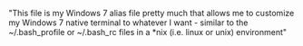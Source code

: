 "This file is my Windows 7 alias file pretty much that allows me to customize my Windows 7 native terminal to whatever I want - similar to the ~/.bash_profile or ~/.bash_rc files in a *nix (i.e. linux or unix) environment" 
